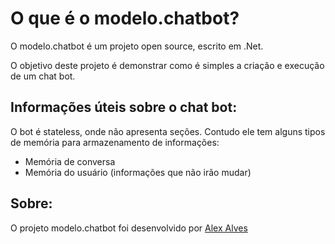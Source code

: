 # O que é o modelo.chatbot?
O modelo.chatbot é um projeto open source, escrito em .Net.

O objetivo deste projeto é demonstrar como é simples a criação e execução de um chat bot.

## Informações úteis sobre o chat bot:
O bot é stateless, onde não apresenta seções. Contudo ele tem alguns tipos de memória para armazenamento de informações:
* Memória de conversa
* Memória do usuário (informações que não irão mudar)

## Sobre:
O projeto modelo.chatbot foi desenvolvido por [Alex Alves](https://www.linkedin.com/in/alexalves2501/)
